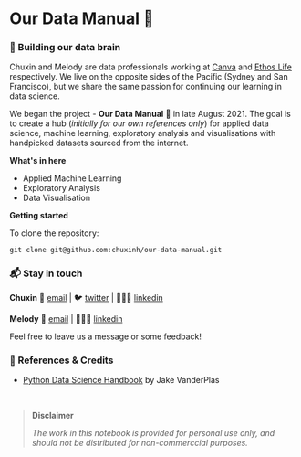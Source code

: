 # Our Data Manual 📕
### 🧠 Building our data brain

Chuxin and Melody are data professionals working at [Canva](https://www.canva.com/) and [Ethos Life](https://www.ethoslife.com/) respectively. We live on the opposite sides of the Pacific (Sydney and San Francisco), but we share the same passion for continuing our learning in data science.

We began the project - **Our Data Manual** 📕 in late August 2021. The goal is to create a hub (*initially for our own references only*) for applied data science, machine learning, exploratory analysis and visualisations with handpicked datasets sourced from the internet.

**What's in here**
- Applied Machine Learning
- Exploratory Analysis
- Data Visualisation

**Getting started**

To clone the repository:
```
git clone git@github.com:chuxinh/our-data-manual.git
```

### 📬 Stay in touch 
**Chuxin** 📩 [email](mailto:chuxin.huang@yahoo.com) | 🐦 [twitter](https://twitter.com/chuxin_h) | 👩🏻‍💻 [linkedin](https://www.linkedin.com/in/chuxinhuang/)

**Melody** 📩 [email](mailto:mengling_liu0223@berkeley.edu) | 👩🏻‍💻 [linkedin](https://www.linkedin.com/in/melody-liu-58a0a629/)

Feel free to leave us a message or some feedback!

### 👏 References & Credits
- [Python Data Science Handbook](https://www.oreilly.com/library/view/python-data-science/9781491912126/) by Jake VanderPlas 


<p>&nbsp;</p>

> **Disclaimer**
> 
>*The work in this notebook is provided for personal use only, and should not be distributed for non-commerccial purposes.*
